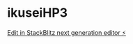 # ikuseiHP3

[Edit in StackBlitz next generation editor ⚡️](https://stackblitz.com/~/github.com/masanori-takada/ikuseiHP3)